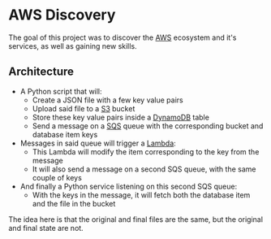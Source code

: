 # AWS Discovery

The goal of this project was to discover the [AWS](https://aws.amazon.com/) ecosystem and it's services, as well as gaining new skills.

## Architecture

- A Python script that will:
  - Create a JSON file with a few key value pairs
  - Upload said file to a [S3](https://aws.amazon.com/s3/) bucket
  - Store these key value pairs inside a [DynamoDB](https://aws.amazon.com/dynamodb/) table
  - Send a message on a [SQS](https://aws.amazon.com/sqs/) queue with the corresponding bucket and database item keys
- Messages in said queue will trigger a [Lambda](https://aws.amazon.com/lambda/):
  - This Lambda will modify the item corresponding to the key from the message
  - It will also send a message on a second SQS queue, with the same couple of keys
- And finally a Python service listening on this second SQS queue:
  - With the keys in the message, it will fetch both the database item and the file in the bucket

The idea here is that the original and final files are the same, but the original and final state are not. 
